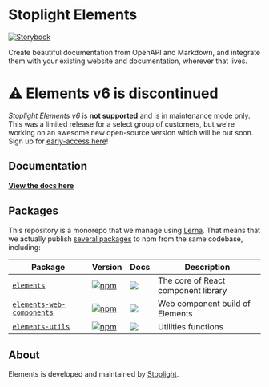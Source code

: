 # Stoplight Elements

[![Storybook](https://cdn.jsdelivr.net/gh/storybookjs/brand@master/badge/badge-storybook.svg)](https://stoplight-elements-v6.netlify.app)

Create beautiful documentation from OpenAPI and Markdown, and integrate them with your existing website and documentation, wherever that lives.

# ⚠ Elements v6 is discontinued

*Stoplight Elements v6* is **not supported** and is in maintenance mode only. This was a limited release for a select group of customers, but we're working on an awesome new open-source version which will be out soon. Sign up for [early-access here](https://stoplight.io/open-source/elements/)!
## Documentation

**[View the docs here](https://meta.stoplight.io/docs/elements)**


## Packages

This repository is a monorepo that we manage using [Lerna](https://github.com/lerna/lerna). That means that we actually publish [several packages](/packages) to npm from the same codebase, including:

| Package                                                | Version                                                                                                                             | Docs                                                                                                                                                                                                                                                                          | Description                                                                        |
| ------------------------------------------------------ | ----------------------------------------------------------------------------------------------------------------------------------- | ----------------------------------------------------------------------------------------------------------------------------------------------------------------------------------------------------------------------------------------------------------------------------- | ---------------------------------------------------------------------------------- |
| [`elements`](/packages/elements)               | [![npm](https://img.shields.io/npm/v/@stoplight/elements.svg?style=flat-square)](https://www.npmjs.com/package/@stoplight/elements)               | [![](https://img.shields.io/badge/API%20Docs-site-green.svg?style=flat-square)](https://meta.stoplight.io/docs/elements)  | The core of React component library                                                           |
| [`elements-web-components`](/packages/elements-web-components)       | [![npm](https://img.shields.io/npm/v/@stoplight/elements-web-components.svg?style=flat-square)](https://www.npmjs.com/package/@stoplight/elements-web-components)       | [![](https://img.shields.io/badge/API%20Docs-site-green.svg?style=flat-square)](https://meta.stoplight.io/docs/elements)       | Web component build of Elements                                                      |
| [`elements-utils`](/packages/elements-utils)       | [![npm](https://img.shields.io/npm/v/@stoplight/elements-utils.svg?style=flat-square)](https://www.npmjs.com/package/@stoplight/elements-utils)       | [![](https://img.shields.io/badge/API%20Docs-site-green.svg?style=flat-square)](https://meta.stoplight.io/docs/elements)       | Utilities functions                                                     |

## About

Elements is developed and maintained by [Stoplight](https://stoplight.io).

